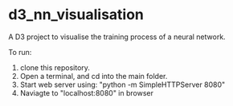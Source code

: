 # d3_nn_visualisation

A D3 project to visualise the training process of a neural network.

To run:
1. clone this repository.
2. Open a terminal, and cd into the main folder.
3. Start web server using: "python -m SimpleHTTPServer 8080"
4. Naviagte to "localhost:8080" in browser
